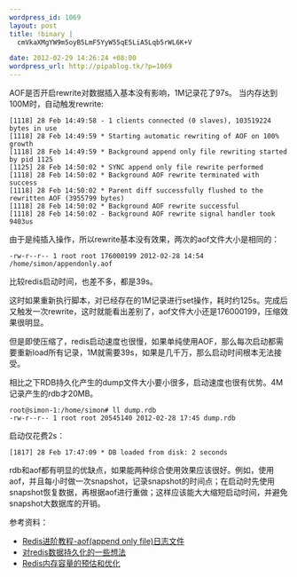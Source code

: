 ```yaml
--- 
wordpress_id: 1069
layout: post
title: !binary |
  cmVkaXMgYW9m5oyB5LmF5YyW55qE5LiA5Lqb5rWL6K+V

date: 2012-02-29 14:26:24 +08:00
wordpress_url: http://pipablog.tk/?p=1069
---
```

AOF是否开启rewrite对数据插入基本没有影响，1M记录花了97s。
当内存达到100M时，自动触发rewrite:

    [1118] 28 Feb 14:49:58 - 1 clients connected (0 slaves), 103519224 bytes in use
    [1118] 28 Feb 14:49:59 * Starting automatic rewriting of AOF on 100% growth
    [1118] 28 Feb 14:49:59 * Background append only file rewriting started by pid 1125
    [1125] 28 Feb 14:50:02 * SYNC append only file rewrite performed
    [1118] 28 Feb 14:50:02 * Background AOF rewrite terminated with success
    [1118] 28 Feb 14:50:02 * Parent diff successfully flushed to the rewritten AOF (3955799 bytes)
    [1118] 28 Feb 14:50:02 * Background AOF rewrite successful
    [1118] 28 Feb 14:50:02 - Background AOF rewrite signal handler took 9403us

由于是纯插入操作，所以rewrite基本没有效果，两次的aof文件大小是相同的：

    -rw-r--r-- 1 root root 176000199 2012-02-28 14:54 /home/simon/appendonly.aof

比较redis启动时间，也差不多，都是39s。

这时如果重新执行脚本，对已经存在的1M记录进行set操作，耗时约125s。完成后又触发一次rewrite，这时就能看出差别了，aof文件大小还是176000199，压缩效果很明显。

但是即使压缩了，redis启动速度也很慢，如果单纯使用AOF，那么每次启动都需要重新load所有记录，1M就需要39s，如果是几千万，那么启动时间根本无法接受。

相比之下RDB持久化产生的dump文件大小要小很多，启动速度也很有优势。4M记录产生的rdb才20MB。

    root@simon-1:/home/simon# ll dump.rdb 
    -rw-r--r-- 1 root root 20545140 2012-02-28 17:45 dump.rdb

启动仅花费2s：

    [1817] 28 Feb 17:47:09 * DB loaded from disk: 2 seconds

rdb和aof都有明显的优缺点，如果能两种综合使用效果应该很好。例如，使用aof，并且每小时做一次snapshot，记录snapshot的时间点；在启动时先使用snapshot恢复数据，再根据aof进行重做；这样应该能大大缩短启动时间，并避免snapshot大数据库的开销。

参考资料：
- [Redis进阶教程-aof(append only file)日志文件](http://blog.nosqlfan.com/html/199.html?ref=rediszt)
- [对redis数据持久化的一些想法](href="http://www.yiihsia.com/2011/04/%E5%AF%B9redis%E6%95%B0%E6%8D%AE%E6%8C%81%E4%B9%85%E5%8C%96%E7%9A%84%E4%B8%80%E4%BA%9B%E6%83%B3%E6%B3%95/")
- [Redis内存容量的预估和优化](http://blog.nosqlfan.com/html/3430.html")
